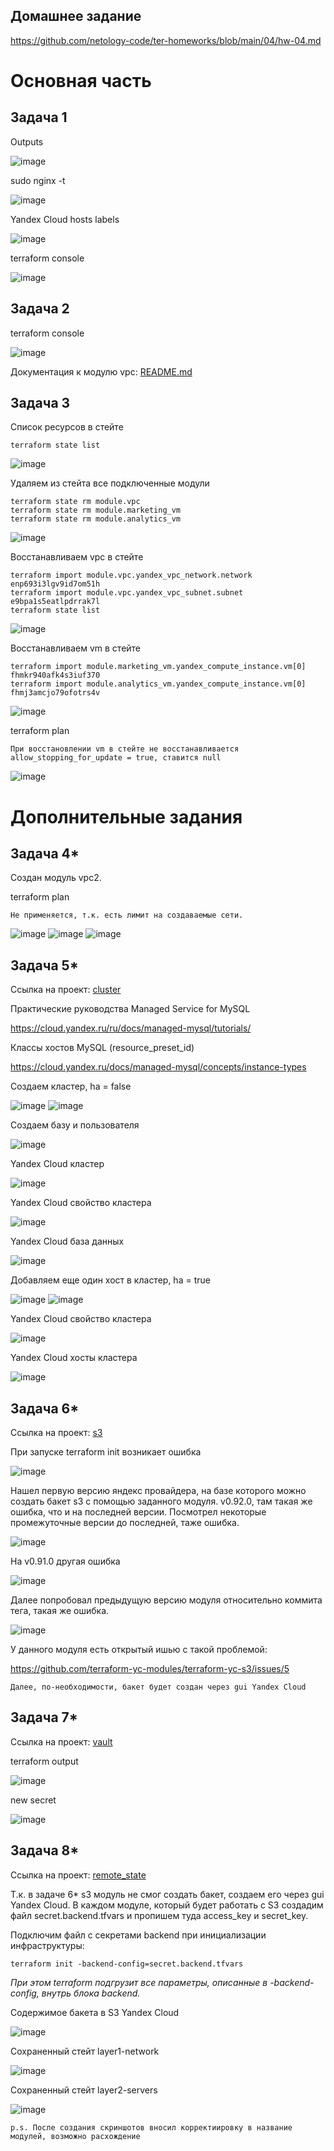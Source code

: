 ## Домашнее задание

https://github.com/netology-code/ter-homeworks/blob/main/04/hw-04.md

# Основная часть

## Задача 1

Outputs

![image](png/01-outputs.png)

sudo nginx -t

![image](png/01-nginx.png)

Yandex Cloud hosts labels

![image](png/01-yc.png)

terraform console

![image](png/01-console.png)

## Задача 2

terraform console

![image](png/02-console.png)

Документация к модулю vpc: [README.md](src/modules/vpc/README.md)

## Задача 3
Список ресурсов в стейте
```
terraform state list
```
![image](png/03-state-list.png)

Удаляем из стейта все подключенные модули
```
terraform state rm module.vpc
terraform state rm module.marketing_vm
terraform state rm module.analytics_vm
```
![image](png/03-rm.png)

Восстанавливаем vpc в стейте
```
terraform import module.vpc.yandex_vpc_network.network enp693i3lgv9id7om51h
terraform import module.vpc.yandex_vpc_subnet.subnet e9bpa1s5eatlpdrrak7l
terraform state list
```
![image](png/03-restore-vpc.png)


Восстанавливаем vm в стейте
```
terraform import module.marketing_vm.yandex_compute_instance.vm[0] fhmkr940afk4s3iuf370
terraform import module.analytics_vm.yandex_compute_instance.vm[0] fhmj3amcjo79ofotrs4v
```
![image](png/03-restore-vm.png)

terraform plan
```
При восстановлении vm в стейте не восстанавливается allow_stopping_for_update = true, ставится null
```
![image](png/03-plan.png)


# Дополнительные задания

## Задача 4*
Cоздан модуль vpc2.

terraform plan
```
Не применяется, т.к. есть лимит на создаваемые сети.
```

![image](png/04-01.png)
![image](png/04-02.png)
![image](png/04-03.png)

## Задача 5*
Cсылка на проект: [cluster](cluster/)

Практические руководства Managed Service for MySQL

https://cloud.yandex.ru/ru/docs/managed-mysql/tutorials/

Классы хостов MySQL (resource_preset_id)

https://cloud.yandex.ru/docs/managed-mysql/concepts/instance-types


Создаем кластер, ha = false

![image](png/05-add-cluster-01.png)
![image](png/05-add-cluster-02.png)

Создаем базу и пользователя

![image](png/05-add-db-user.png)

Yandex Cloud кластер

![image](png/05-yc-cluster-01.png)

Yandex Cloud свойство кластера

![image](png/05-yc-cluster-02.png)

Yandex Cloud база данных

![image](png/05-yc-db.png)

Добавляем еще один хост в кластер, ha = true

![image](png/05-ha-true-01.png)
![image](png/05-ha-true-02.png)

Yandex Cloud свойство кластера

![image](png/05-yc-cluster-03.png)

Yandex Cloud хосты кластера

![image](png/05-yc-cluster-04.png)

## Задача 6*
Cсылка на проект: [s3](s3/)

При запуске terraform init возникает ошибка

![image](png/06-error-terraform-init.png)

Нашел первую версию яндекс провайдера, на базе которого можно создать бакет s3 с помощью заданного модуля. v0.92.0, там такая же ошибка, что и на последней версии. Посмотрел некоторые промежуточные версии до последней, таже ошибка.

![image](png/06-error-yp-0-92-0.png)

На v0.91.0 другая ошибка

![image](png/06-error-yp-0-91-0.png)

Далее попробовал предыдущую версию модуля относительно коммита тега, такая же ошибка.

![image](png/06-error-module-1-0-0.png)

У данного модуля есть открытый ишью с такой проблемой:

https://github.com/terraform-yc-modules/terraform-yc-s3/issues/5

```
Далее, по-необходимости, бакет будет создан через gui Yandex Cloud
```

## Задача 7*
Cсылка на проект: [vault](vault/)

terraform output

![image](png/07-console.png)

new secret

![image](png/07-new-secret.png)

## Задача 8*
Cсылка на проект: [remote_state](remote_state/)

Т.к. в задаче 6* s3 модуль не смог создать бакет, создаем его через gui Yandex Cloud. В каждом модуле, который будет работать с S3 создадим файл secret.backend.tfvars и пропишем туда access_key и secret_key.

Подключим файл с секретами backend при инициализации инфраструктуры:
```
terraform init -backend-config=secret.backend.tfvars
```
*При этом terraform подгрузит все параметры, описанные в -backend-config, внутрь блока backend.*

Содержимое бакета в S3 Yandex Cloud

![image](png/08-s3-bucket.png)

Сохраненный стейт layer1-network

![image](png/08-s3-network.png)

Сохраненный стейт layer2-servers

![image](png/08-s3-servers.png)

```
p.s. После создания скриншотов вносил корректиировку в название модулей, возможно расхождение
```
